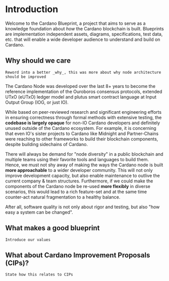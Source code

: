 # Introduction

Welcome to the Cardano Blueprint, a project that aims to serve as a knowledge foundation about _how_ the Cardano blockchain is built. Blueprints are implementation independent assets, diagrams, specifications, test data, etc. that will enable a wide developer audience to understand and build on Cardano. 

## Why should we care

```admonish todo
Reword into a better _why_, this was more about why node architecture should be improved
```

The Cardano Node was developed over the last 8+ years to become the reference implementation of the Ouroboros consensus protocols, extended UTxO (eUTxO) ledger model and plutus smart contract language at Input Output Group (IOG, or just IO).

While based on peer-reviewed research and significant engineering efforts in ensuring correctness through formal methods with extensive testing, the **codebase is largely opaque** for non-IO Cardano developers and definitely unused outside of the Cardano ecosystem. For example, it is concerning that even IO's sister projects to Cardano like Midnight and Partner-Chains were reaching to other frameworks to build their blockchain components, despite building sidechains of Cardano.

There will always be demand for "node diversity" in a public blockchain and multiple teams using their favorite tools and languages to build them. Hence, we must not shy away of making the ways the Cardano node is built **more approachable** to a wider developer community. This will not only improve development capacity, but also enable maintenance to outlive the current company & team structures. Furthermore, if we could make the components of the Cardano node be re-used **more flexibly** in diverse scenarios, this would lead to a rich feature-set and at the same time counter-act natural fragmentation to a healthy balance.

After all, software quality is not only about rigor and testing, but also "how easy a system can be changed".

## What makes a good blueprint

```admonish todo
Introduce our values
```

## What about Cardano Improvement Proposals (CIPs)?

```admonish todo
State how this relates to CIPs
```
